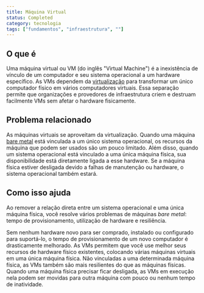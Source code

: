 ```yaml
---
title: Máquina Virtual
status: Completed
category: tecnologia
tags: ["fundamentos", "infraestrutura", ""]
---
```


## O que é

Uma máquina virtual ou VM (do inglês "Virtual Machine") é a inexistência de vínculo de um computador e seu sistema operacional a um hardware específico. As VMs dependem da [virtualização](/pt-br/virtualization/) para transformar um único computador físico em vários computadores virtuais. Essa separação permite que organizações e provedores de infraestrutura criem e destruam facilmente VMs sem afetar o hardware fisicamente.

## Problema relacionado

As máquinas virtuais se aproveitam da virtualização. Quando uma máquina [bare metal](/pt-br/bare-metal-machine/) está vinculada a um único sistema operacional, os recursos da máquina que podem ser usados são um pouco limitado. Além disso, quando um sistema operacional está vinculado a uma única máquina física, sua disponibilidade está diretamente ligada a esse hardware. Se a máquina física estiver desligada devido a falhas de manutenção ou hardware, o sistema operacional também estará.

## Como isso ajuda

Ao remover a relação direta entre um sistema operacional e uma única máquina física, você resolve vários problemas de máquinas *bare metal*: tempo de provisionamento, utilização de hardware e resiliência.

Sem nenhum hardware novo para ser comprado, instalado ou configurado para suportá-lo, o tempo de provisionamento de um novo computador é drasticamente melhorado. As VMs permitem que você use melhor seus recursos de hardware físico existentes, colocando várias máquinas virtuais em uma única máquina física. Não vinculadas a uma determinada máquina física, as VMs também são mais resilientes do que as máquinas físicas. Quando uma máquina física precisar ficar desligada, as VMs em execução nela podem ser movidas para outra máquina com pouco ou nenhum tempo de inatividade.
